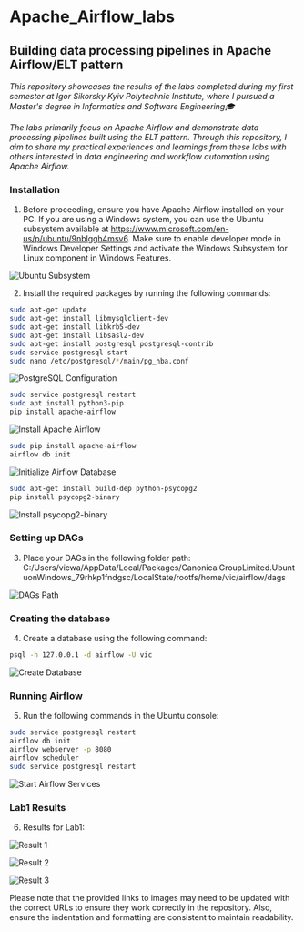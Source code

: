 # Apache_Airflow_labs

## Building data processing pipelines in Apache Airflow/ELT pattern

_This repository showcases the results of the labs completed during my first semester at Igor Sikorsky Kyiv Polytechnic Institute, where I pursued a Master's degree in Informatics and Software Engineering🎓_

_The labs primarily focus on Apache Airflow and demonstrate data processing pipelines built using the ELT pattern. Through this repository, I aim to share my practical experiences and learnings from these labs with others interested in data engineering and workflow automation using Apache Airflow._

### Installation

1. Before proceeding, ensure you have Apache Airflow installed on your PC. If you are using a Windows system, you can use the Ubuntu subsystem available at https://www.microsoft.com/en-us/p/ubuntu/9nblggh4msv6. Make sure to enable developer mode in Windows Developer Settings and activate the Windows Subsystem for Linux component in Windows Features.

![Ubuntu Subsystem](https://github.com/vicnesterenko/Apache_Airflow_labs/assets/136901590/337f98ea-2967-469c-b3d5-bac2362765d1)

2. Install the required packages by running the following commands:

```bash
sudo apt-get update
sudo apt-get install libmysqlclient-dev
sudo apt-get install libkrb5-dev
sudo apt-get install libsasl2-dev
sudo apt-get install postgresql postgresql-contrib
sudo service postgresql start
sudo nano /etc/postgresql/*/main/pg_hba.conf
```

![PostgreSQL Configuration](https://github.com/vicnesterenko/Apache_Airflow_labs/assets/136901590/5cfedbe4-6189-4890-afa6-825180b4838c)

```bash
sudo service postgresql restart
sudo apt install python3-pip
pip install apache-airflow
```

![Install Apache Airflow](https://github.com/vicnesterenko/Apache_Airflow_labs/assets/136901590/c119b70e-4842-4c4f-8ffb-8472d07d5409)

```bash
sudo pip install apache-airflow
airflow db init
```

![Initialize Airflow Database](https://github.com/vicnesterenko/Apache_Airflow_labs/assets/136901590/a5162d61-3ba4-4f07-84f0-28980a32741b)

```bash
sudo apt-get install build-dep python-psycopg2
pip install psycopg2-binary
```

![Install psycopg2-binary](https://github.com/vicnesterenko/Apache_Airflow_labs/assets/136901590/f01e5968-c352-4dc0-aa72-9641f6d4b31a)

### Setting up DAGs

3. Place your DAGs in the following folder path: C:/Users/vicwa/AppData/Local/Packages/CanonicalGroupLimited.UbuntuonWindows_79rhkp1fndgsc/LocalState/rootfs/home/vic/airflow/dags

![DAGs Path](https://github.com/vicnesterenko/Apache_Airflow_labs/assets/136901590/46ca20aa-926a-4116-8e46-32139f2a55b9)

### Creating the database

4. Create a database using the following command:

```bash
psql -h 127.0.0.1 -d airflow -U vic
```

![Create Database](https://github.com/vicnesterenko/Apache_Airflow_labs/assets/136901590/75ceeca1-0eac-427d-a31c-ab9a2faa6851)

### Running Airflow

5. Run the following commands in the Ubuntu console:

```bash
sudo service postgresql restart
airflow db init
airflow webserver -p 8080
airflow scheduler
sudo service postgresql restart
```

![Start Airflow Services](https://github.com/vicnesterenko/Apache_Airflow_labs/assets/136901590/dd971cac-6da8-446c-8b99-9959ce434290)

### Lab1 Results

6. Results for Lab1:

![Result 1](https://github.com/vicnesterenko/Apache_Airflow_labs/assets/136901590/6cf7000d-f5e1-4c8c-a1ab-3eeea626b964)

![Result 2](https://github.com/vicnesterenko/Apache_Airflow_labs/assets/136901590/40104034-f325-47ad-9324-818564eef9c7)

![Result 3](https://github.com/vicnesterenko/Apache_Airflow_labs/assets/136901590/aa55f2eb-67ca-456f-8489-0f69549520c8)

Please note that the provided links to images may need to be updated with the correct URLs to ensure they work correctly in the repository. Also, ensure the indentation and formatting are consistent to maintain readability.


 


